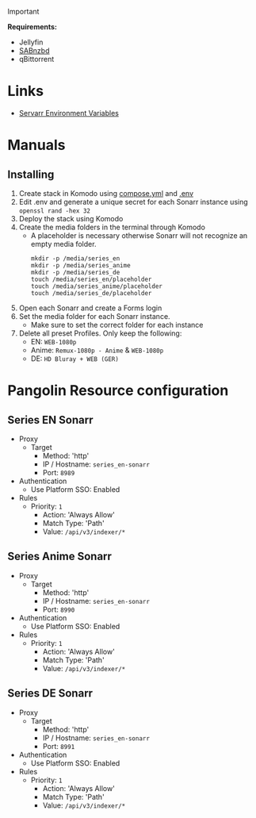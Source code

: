 > [!IMPORTANT]  
> **Requirements:**
> - Jellyfin
> - [SABnzbd](https://github.com/platnub/container-host-templates/tree/main/docker/containers/sabnzbd)
> - qBittorrent

# Links
 - [Servarr Environment Variables](https://wiki.servarr.com/useful-tools#using-environment-variables-for-config)

# Manuals
## Installing
1. Create stack in Komodo using [compose.yml](https://raw.githubusercontent.com/platnub/container-host-templates/refs/heads/main/docker/containers/sonarr/compose.yml) and [.env](https://raw.githubusercontent.com/platnub/container-host-templates/refs/heads/main/docker/containers/sonarr/.env)
2. Edit .env and generate a unique secret for each Sonarr instance using `openssl rand -hex 32`
3. Deploy the stack using Komodo
4. Create the media folders in the terminal through Komodo
     - A placeholder is necessary otherwise Sonarr will not recognize an empty media folder.
       ```
       mkdir -p /media/series_en
       mkdir -p /media/series_anime
       mkdir -p /media/series_de
       touch /media/series_en/placeholder
       touch /media/series_anime/placeholder
       touch /media/series_de/placeholder
       ```
5. Open each Sonarr and create a Forms login
6. Set the media folder for each Sonarr instance.
     - Make sure to set the correct folder for each instance
7. Delete all preset Profiles. Only keep the following:
     - EN: `WEB-1080p`
     - Anime: `Remux-1080p - Anime` & `WEB-1080p`
     - DE: `HD Bluray + WEB (GER)`

# Pangolin Resource configuration
## Series EN Sonarr
- Proxy
  - Target
    - Method: 'http'
    - IP / Hostname: `series_en-sonarr`
    - Port: `8989`
- Authentication
  - Use Platform SSO: Enabled
- Rules
  - Priority: `1`
    - Action: 'Always Allow'
    - Match Type: 'Path'
    - Value: `/api/v3/indexer/*`
## Series Anime Sonarr
- Proxy
  - Target
    - Method: 'http'
    - IP / Hostname: `series_en-sonarr`
    - Port: `8990`
- Authentication
  - Use Platform SSO: Enabled
- Rules
  - Priority: `1`
    - Action: 'Always Allow'
    - Match Type: 'Path'
    - Value: `/api/v3/indexer/*`
## Series DE Sonarr
- Proxy
  - Target
    - Method: 'http'
    - IP / Hostname: `series_en-sonarr`
    - Port: `8991`
- Authentication
  - Use Platform SSO: Enabled
- Rules
  - Priority: `1`
    - Action: 'Always Allow'
    - Match Type: 'Path'
    - Value: `/api/v3/indexer/*`
